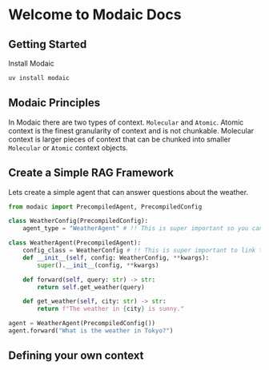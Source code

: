 # Welcome to Modaic Docs

## Getting Started

Install Modaic

```bash
uv install modaic
```

## Modaic Principles

In Modaic there are two types of context. `Molecular` and `Atomic`. Atomic context is the finest granularity of context and is not chunkable. Molecular context is larger pieces of context that can be chunked into smaller `Molecular` or `Atomic` context objects.

## Create a Simple RAG Framework

Lets create a simple agent that can answer questions about the weather.

```python
from modaic import PrecompiledAgent, PrecompiledConfig

class WeatherConfig(PrecompiledConfig):
    agent_type = "WeatherAgent" # !! This is super important so you can load the agent later!!

class WeatherAgent(PrecompiledAgent):
    config_class = WeatherConfig # !! This is super important to link the agent to the config!!
    def __init__(self, config: WeatherConfig, **kwargs):
        super().__init__(config, **kwargs)

    def forward(self, query: str) -> str:
        return self.get_weather(query)

    def get_weather(self, city: str) -> str:
        return f"The weather in {city} is sunny."

agent = WeatherAgent(PrecompiledConfig())
agent.forward("What is the weather in Tokyo?")
```

## Defining your own context
